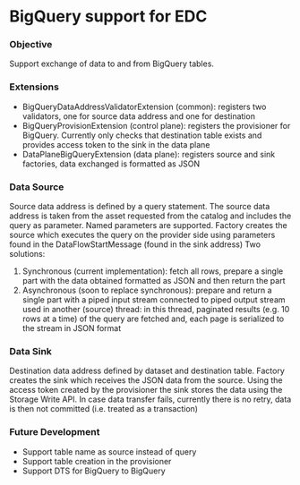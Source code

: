 # BigQuery support for EDC

### Objective
Support exchange of data to and from BigQuery tables.

### Extensions
* BigQueryDataAddressValidatorExtension (common): registers two validators, one for source data address and one for destination
* BigQueryProvisionExtension (control plane): registers the provisioner for BigQuery. Currently only checks that destination table exists and provides access token to the sink in the data plane
* DataPlaneBigQueryExtension (data plane): registers source and sink factories, data exchanged is formatted as JSON

### Data Source
Source data address is defined by a query statement. The source data address is taken from the asset requested from the catalog and includes the query as parameter. Named parameters are supported.
Factory creates the source which executes the query on the provider side using parameters found in the DataFlowStartMessage (found in the sink address)
Two solutions:
1. Synchronous (current implementation): fetch all rows, prepare a single part with the data obtained formatted as JSON and then return the part 
2. Asynchronous (soon to replace synchronous): prepare and return a single part with a piped input stream connected to piped output stream used in another (source) thread: in this thread, paginated results (e.g. 10 rows at a time)  of the query are fetched and, each page is serialized to the stream in JSON format 

### Data Sink
Destination data address defined by dataset and destination table. 
Factory creates the sink which receives the JSON data from the source. Using the access token created by the provisioner the sink stores the data using the Storage Write API. In case data transfer fails, currently there is no retry, data is then not committed (i.e. treated as a transaction)

### Future Development
- Support table name as source instead of query
- Support table creation in the provisioner
- Support DTS for BigQuery to BigQuery

